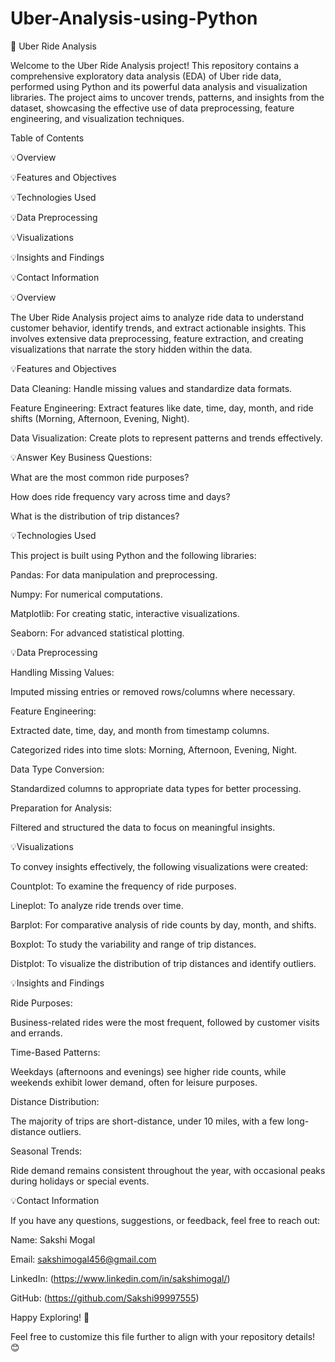 # Uber-Analysis-using-Python

🚖 Uber Ride Analysis

Welcome to the Uber Ride Analysis project! This repository contains a comprehensive exploratory data analysis (EDA) 
of Uber ride data, performed using Python and its powerful data analysis and visualization libraries. The project
aims to uncover trends, patterns, and insights from the dataset, showcasing the effective use of data preprocessing, 
feature engineering, and visualization techniques.

Table of Contents

💡Overview

💡Features and Objectives

💡Technologies Used

💡Data Preprocessing

💡Visualizations

💡Insights and Findings

💡Contact Information


💡Overview

The Uber Ride Analysis project aims to analyze ride data to understand customer 
behavior, identify trends, and extract actionable insights. This involves extensive 
data preprocessing, feature extraction, and creating visualizations that narrate the
story hidden within the data.

💡Features and Objectives

Data Cleaning: Handle missing values and standardize data formats.

Feature Engineering: Extract features like date, time, day, month, and ride shifts (Morning, Afternoon, Evening, Night).

Data Visualization: Create plots to represent patterns and trends effectively.


💡Answer Key Business Questions:

What are the most common ride purposes?

How does ride frequency vary across time and days?

What is the distribution of trip distances?


💡Technologies Used

This project is built using Python and the following libraries:

Pandas: For data manipulation and preprocessing.

Numpy: For numerical computations.

Matplotlib: For creating static, interactive visualizations.

Seaborn: For advanced statistical plotting.


💡Data Preprocessing

Handling Missing Values:

Imputed missing entries or removed rows/columns where necessary.

Feature Engineering:

Extracted date, time, day, and month from timestamp columns.

Categorized rides into time slots: Morning, Afternoon, Evening, Night.

Data Type Conversion:

Standardized columns to appropriate data types for better processing.

Preparation for Analysis:

Filtered and structured the data to focus on meaningful insights.


💡Visualizations

To convey insights effectively, the following visualizations were created:

Countplot: To examine the frequency of ride purposes.

Lineplot: To analyze ride trends over time.

Barplot: For comparative analysis of ride counts by day, month, and shifts.

Boxplot: To study the variability and range of trip distances.

Distplot: To visualize the distribution of trip distances and identify outliers.


💡Insights and Findings

Ride Purposes:

Business-related rides were the most frequent, followed by customer visits and errands.

Time-Based Patterns:

Weekdays (afternoons and evenings) see higher ride counts, while weekends exhibit lower demand, often for leisure purposes.

Distance Distribution:

The majority of trips are short-distance, under 10 miles, with a few long-distance outliers.

Seasonal Trends:

Ride demand remains consistent throughout the year, with occasional peaks during holidays or special events.



💡Contact Information

If you have any questions, suggestions, or feedback, feel free to reach out:

Name: Sakshi Mogal

Email: sakshimogal456@gmail.com

LinkedIn: (https://www.linkedin.com/in/sakshimogal/)

GitHub: (https://github.com/Sakshi99997555)

Happy Exploring! 🚀

Feel free to customize this file further to align with your repository details! 😊
